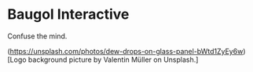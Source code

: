 # Baugol Interactive
Confuse the mind.

(https://unsplash.com/photos/dew-drops-on-glass-panel-bWtd1ZyEy6w)[Logo background picture by Valentin Müller on Unsplash.]
